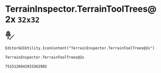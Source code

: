 # TerrainInspector.TerrainToolTrees@2x `32x32`
<img src="/img/TerrainInspector.TerrainToolTrees@2x.png" width=32 height=32>

``` CSharp
EditorGUIUtility.IconContent("TerrainInspector.TerrainToolTrees@2x")
```
```
TerrainInspector.TerrainToolTrees@2x
```
```
7515126942933362902
```
